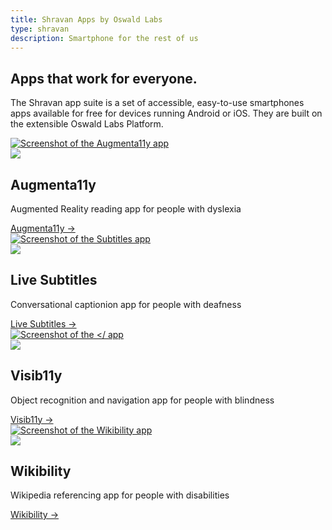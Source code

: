 ```yaml
---
title: Shravan Apps by Oswald Labs
type: shravan
description: Smartphone for the rest of us
---
```


<section class="hero triangle">
	<div class="container">
		<div class="row justify-content-center">
			<div class="col-md-6 text-center mb-5">
				<h1>Apps that work for everyone.</h1>
				<p class="intro-para">The Shravan app suite is a set of accessible, easy-to-use smartphones apps available for free for devices running Android or iOS. They are built on the extensible Oswald Labs Platform.</p>
			</div>
		</div>
	</div>
</section>
<section>
	<div class="container mt-5 pt-4">
		<div class="row">
			<div class="col-md">
				<div class="card card-phone">
					<a href="/platform/shravan/apps/augmenta11y/" class="screen">
						<img alt="Screenshot of the Augmenta11y app" src="/images/screenshots/augmenta11y.png">
					</a>
				</div>
				<div class="text-center">
					<img class="icon" src="/images/icons/augmenta11y.png">
					<h2 class="subheading">Augmenta11y</h2>
					<p>Augmented Reality reading app for people with dyslexia</p>
					<div>
						<a class="btn btn-outline-danger" href="/platform/shravan/apps/augmenta11y/">Augmenta11y &rarr;</a>
					</div>
				</div>
			</div>
			<div class="col-md">
				<div class="card card-phone">
					<a href="/platform/shravan/apps/live-subtitles/" class="screen">
						<img alt="Screenshot of the Subtitles app" src="/images/screenshots/live-subtitles.png">
					</a>
				</div>
				<div class="text-center">
					<img class="icon" src="/images/icons/live-subtitles.png">
					<h2 class="subheading">Live Subtitles</h2>
					<p>Conversational captionion app for people with deafness</p>
					<div>
						<a class="btn btn-outline-danger" href="/platform/shravan/apps/live-subtitles/">Live Subtitles &rarr;</a>
					</div>
				</div>
			</div>
			<div class="col-md">
				<div class="card card-phone">
					<a href="/platform/shravan/apps/visib11y/" class="screen">
						<img alt="Screenshot of the </ app" src="/images/screenshots/visib11y.png">
					</a>
				</div>
				<div class="text-center">
					<img class="icon" src="/images/icons/visib11y.png">
					<h2 class="subheading">Visib11y</h2>
					<p>Object recognition and navigation app for people with blindness</p>
					<div>
						<a class="btn btn-outline-danger" href="/platform/shravan/apps/visib11y/">Visib11y &rarr;</a>
					</div>
				</div>
			</div>
			<div class="col-md">
				<div class="card card-phone">
					<a href="/platform/shravan/apps/wikibility/" class="screen">
						<img alt="Screenshot of the Wikibility app" src="/images/screenshots/wikibility.png">
					</a>
				</div>
				<div class="text-center">
					<img class="icon" src="/images/icons/wikibility.png">
					<h2 class="subheading">Wikibility</h2>
					<p>Wikipedia referencing app for people with disabilities</p>
					<div>
						<a class="btn btn-outline-danger" href="/platform/shravan/apps/wikibility/">Wikibility &rarr;</a>
					</div>
				</div>
			</div>
		</div>
	</div>
</section>